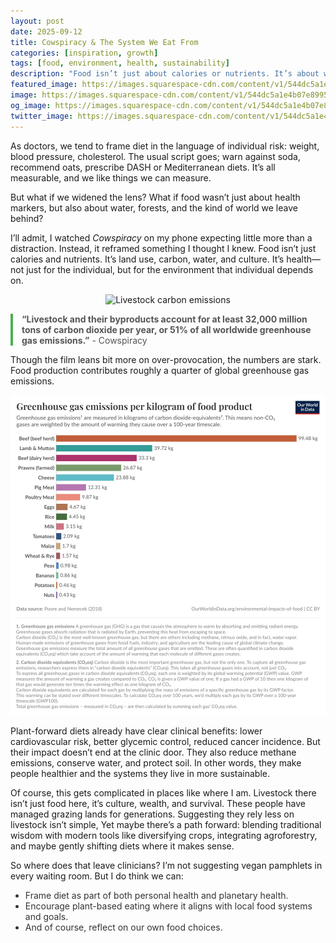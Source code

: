 ```yaml
---
layout: post
date: 2025-09-12
title: Cowspiracy & The System We Eat From
categories: [inspiration, growth]
tags: [food, environment, health, sustainability]
description: "Food isn’t just about calories or nutrients. It’s about water, forests, culture, and the world we leave behind. Plant-forward diets benefit both personal and planetary health."
featured_image: https://images.squarespace-cdn.com/content/v1/544dc5a1e4b07e8995e3effa/1416516085396-O8DWGJU97DV9E3NVZPQ5/image-asset.png
image: https://images.squarespace-cdn.com/content/v1/544dc5a1e4b07e8995e3effa/1416516085396-O8DWGJU97DV9E3NVZPQ5/image-asset.png
og_image: https://images.squarespace-cdn.com/content/v1/544dc5a1e4b07e8995e3effa/1416516085396-O8DWGJU97DV9E3NVZPQ5/image-asset.png
twitter_image: https://images.squarespace-cdn.com/content/v1/544dc5a1e4b07e8995e3effa/1416516085396-O8DWGJU97DV9E3NVZPQ5/image-asset.png
---
```


As doctors, we tend to frame diet in the language of individual risk: weight, blood pressure, cholesterol. The usual script goes; warn against soda, recommend oats, prescribe DASH or Mediterranean diets. It’s all measurable, and we like things we can measure.

But what if we widened the lens? What if food wasn’t just about health markers, but also about water, forests, and the kind of world we leave behind?

I’ll admit, I watched *Cowspiracy* on my phone expecting little more than a distraction. Instead, it reframed something I thought I knew. Food isn’t just calories and nutrients. It’s land use, carbon, water, and culture. It’s health—not just for the individual, but for the environment that individual depends on.

<!-- Image before the quote -->
<div style="text-align:center; margin: 1em 0;">
  <img src="https://images.squarespace-cdn.com/content/v1/544dc5a1e4b07e8995e3effa/1416516085396-O8DWGJU97DV9E3NVZPQ5/image-asset.png" alt="Livestock carbon emissions" style="max-width:100%; height:auto;">
</div>

<div style="border-left: 4px solid #4CAF50; padding-left: 1em; margin: 1em 0; color: #555;">
<strong>“Livestock and their byproducts account for at least 32,000 million tons of carbon dioxide per year, or 51% of all worldwide greenhouse gas emissions.”</strong> - Cowspiracy
</div>

Though the film leans bit more on over-provocation, the numbers are stark. Food production contributes roughly a quarter of global greenhouse gas emissions.  

<!-- Single GitHub image -->
<div style="text-align:center; margin: 1em 0;">
  <img src="https://raw.githubusercontent.com/theupshift/theupshift.github.io/master/images/ghg-per-kg-poore.png" style="max-width:100%; height:auto;" alt="Environmental impacts of agriculture">
</div>

Plant-forward diets already have clear clinical benefits: lower cardiovascular risk, better glycemic control, reduced cancer incidence. But their impact doesn’t end at the clinic door. They also reduce methane emissions, conserve water, and protect soil. In other words, they make people healthier and the systems they live in more sustainable.

Of course, this gets complicated in places like where I am. Livestock there isn’t just food here, it’s culture, wealth, and survival. These people have managed grazing lands for generations. Suggesting they rely less on livestock isn’t simple, Yet maybe there’s a path forward: blending traditional wisdom with modern tools like diversifying crops, integrating agroforestry, and maybe gently shifting diets where it makes sense.

So where does that leave clinicians? I’m not suggesting vegan pamphlets in every waiting room. But I do think we can:

<div style="margin: 1em 0; color: #333;">
<ul>
  <li>Frame diet as part of both personal health and planetary health.</li>
  <li>Encourage plant-based eating where it aligns with local food systems and goals.</li>
  <li>And of course, reflect on our own food choices.</li>
</ul>
</div>
